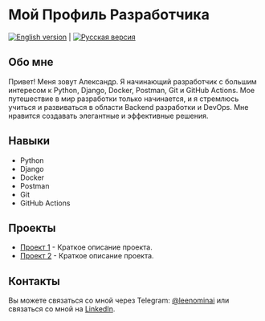 # Мой Профиль Разработчика

[![English version](https://img.shields.io/badge/English-Read%20Now-blue)](./README.md) | [![Русская версия](https://img.shields.io/badge/%D0%A0%D1%83%D1%81%D1%81%D0%BA%D0%B8%D0%B9-%D0%A7%D0%B8%D1%82%D0%B0%D1%82%D1%8C-brightgreen)](./README.md)

## Обо мне

Привет! Меня зовут Александр. Я начинающий разработчик с большим интересом к Python, Django, Docker, Postman, Git и GitHub Actions. Мое путешествие в мир разработки только начинается, и я стремлюсь учиться и развиваться в области Backend разработки и DevOps. Мне нравится создавать элегантные и эффективные решения.

## Навыки

- Python
- Django
- Docker
- Postman
- Git
- GitHub Actions

## Проекты

- [Проект 1](https://github.com/your-username/project1) - Краткое описание проекта.
- [Проект 2](https://github.com/your-username/project2) - Краткое описание проекта.

## Контакты

Вы можете связаться со мной через Telegram: [@leenominai](https://t.me/leenominai) или связаться со мной на [LinkedIn](https://www.linkedin.com/in/leenominai).
